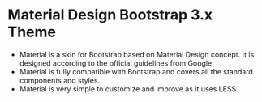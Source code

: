 # Material Design Bootstrap 3.x Theme
* Material is a skin for Bootstrap based on Material Design concept. It is designed according to the official guidelines from Google.
* Material is fully compatible with Bootstrap and covers all the standard components and styles.
* Material is very simple to customize and improve as it uses LESS.
